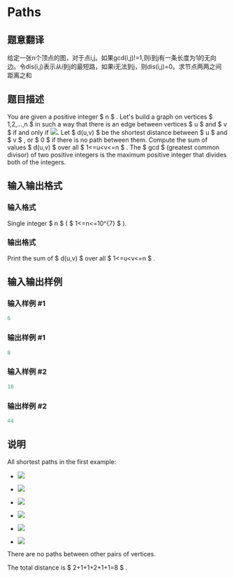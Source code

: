 # Paths

## 题意翻译

给定一张n个顶点的图，对于点i,j。如果gcd(i,j)!=1,则i到j有一条长度为1的无向边。令dis(i,j)表示从i到j的最短路，如果i无法到j，则dis(i,j)=0。求节点两两之间距离之和

## 题目描述

You are given a positive integer $ n $ . Let's build a graph on vertices $ 1,2,...,n $ in such a way that there is an edge between vertices $ u $ and $ v $ if and only if ![](https://cdn.luogu.com.cn/upload/vjudge_pic/CF870F/c23ed97fe13a97ab9d4221da3ee57148bf19e74e.png). Let $ d(u,v) $ be the shortest distance between $ u $ and $ v $ , or $ 0 $ if there is no path between them. Compute the sum of values $ d(u,v) $ over all $ 1<=u<v<=n $ . The $ gcd $ (greatest common divisor) of two positive integers is the maximum positive integer that divides both of the integers.

## 输入输出格式

### 输入格式

Single integer $ n $ ( $ 1<=n<=10^{7} $ ).

### 输出格式

Print the sum of $ d(u,v) $ over all $ 1<=u<v<=n $ .

## 输入输出样例

### 输入样例 #1

```cpp
6

```
### 输出样例 #1

```cpp
8

```
### 输入样例 #2

```cpp
10

```
### 输出样例 #2

```cpp
44

```
## 说明

All shortest paths in the first example:

- ![](https://cdn.luogu.com.cn/upload/vjudge_pic/CF870F/3e40931641babdd9752cd39292d234015759308e.png)

- ![](https://cdn.luogu.com.cn/upload/vjudge_pic/CF870F/6041d67223ddc985153dc52c9e7a7e1d48075179.png)

- ![](https://cdn.luogu.com.cn/upload/vjudge_pic/CF870F/3e29ecae5595c93d38537b4ca1a7d7fc6ca1fa60.png)

- ![](https://cdn.luogu.com.cn/upload/vjudge_pic/CF870F/c648e4ad2596633a70de4e6c388b5f81739e78ae.png)

- ![](https://cdn.luogu.com.cn/upload/vjudge_pic/CF870F/d7426e9934723e8754848fe5e8743b6ef00be8ab.png)

- ![](https://cdn.luogu.com.cn/upload/vjudge_pic/CF870F/f09a0e8516170bfe135732c6c4dc8bd6c28ccd78.png)

There are no paths between other pairs of vertices.

The total distance is $ 2+1+1+2+1+1=8 $ .

